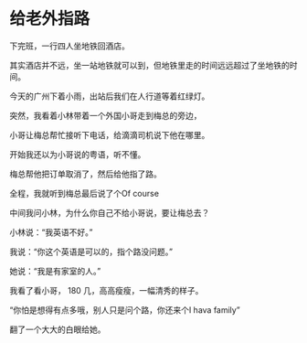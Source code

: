 # 给老外指路


下完班，一行四人坐地铁回酒店。

其实酒店并不远，坐一站地铁就可以到，但地铁里走的时间远远超过了坐地铁的时间。

今天的广州下着小雨，出站后我们在人行道等着红绿灯。

突然，我看着小林带着一个外国小哥走到梅总的旁边，

小哥让梅总帮忙接听下电话，给滴滴司机说下他在哪里。

开始我还以为小哥说的粤语，听不懂。

梅总帮他把订单取消了，然后给他指了路。

全程，我就听到梅总最后说了个Of course

中间我问小林，为什么你自己不给小哥说，要让梅总去？

小林说：“我英语不好。”

我说：“你这个英语是可以的，指个路没问题。”

她说：“我是有家室的人。”

我看了看小哥， 180 几，高高瘦瘦，一幅清秀的样子。

“你怕是想得有点多哦，别人只是问个路，你还来个I hava family”

翻了一个大大的白眼给她。

